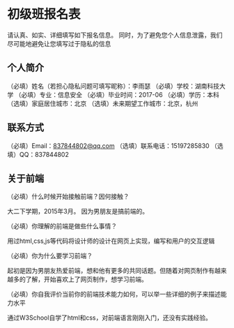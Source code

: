 # 初级班报名表

请认真、如实、详细填写如下报名信息。
同时，为了避免您个人信息泄露，我们尽可能地避免让您填写过于隐私的信息

## 个人简介

（必填）姓名（若担心隐私问题可填写昵称）：李雨瑟
（必填）学校：湖南科技大学
（必填）专业：信息安全
（必填）毕业时间：2017-06
（必填）学历：本科
（选填）家庭居住城市：北京
（选填）未来期望工作城市：北京，杭州

## 联系方式

（必填）Email：837844802@qq.com
（选填）联系电话：15197285830
（选填）QQ：837844802

## 关于前端

（必填）什么时候开始接触前端？因何接触？

大二下学期，2015年3月。
因为男朋友是搞前端的。

（必填）你理解的前端是做些什么事情？

用过html,css,js等代码将设计师的设计在网页上实现，编写和用户的交互逻辑

（必填）你为什么要学习前端？

起初是因为男朋友热爱前端，想和他有更多的共同话题。但随着对网页制作有越来越多的了解，开始喜欢上了网页制作，想学习前端。

（必填）你自我评价当前你的前端技术能力如何，可以举一些详细的例子来描述能力水平

通过W3School自学了html和css，对前端语言刚刚入门，还没有实践经验。

